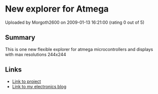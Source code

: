 # New explorer for Atmega

Uploaded by Morgoth2600 on 2009-01-13 16:21:00 (rating 0 out of 5)

## Summary

This is one new flexible explorer for atmega microcontrollers and displays with max resolutions 244x244

## Links

- [Link to project](http://digitalelectronicsandprograming.blogspot.com/2008/10/new-explorer-for-displays-max.html)
- [Link to my electronics blog](http://digitalelectronicsandprograming.blogspot.com/)
